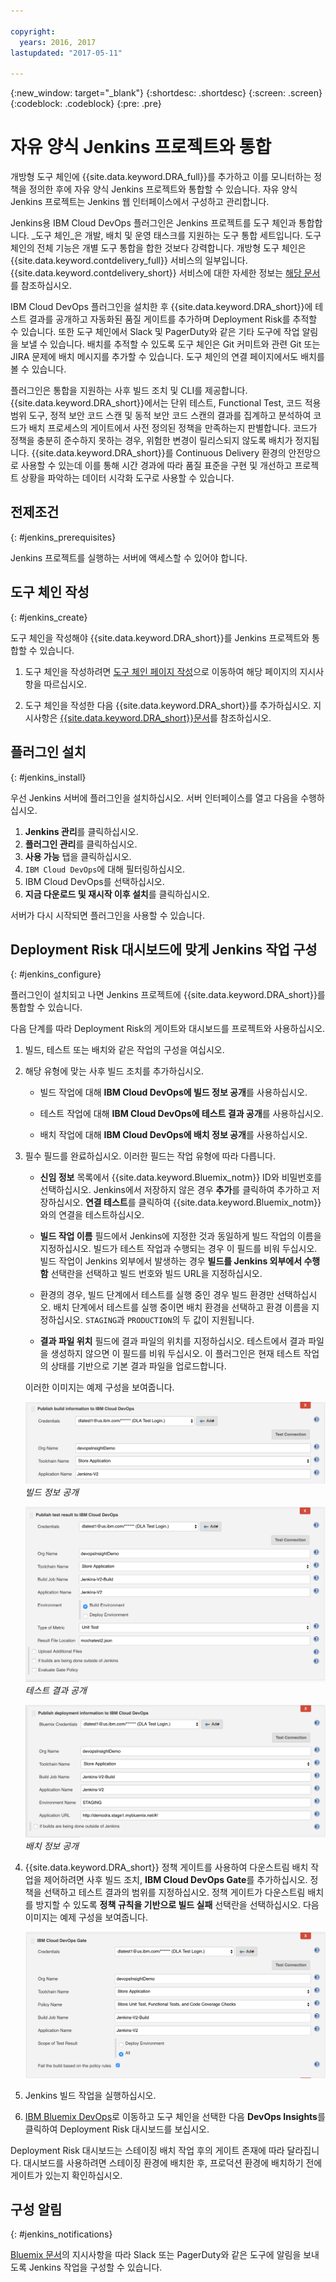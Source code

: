 ```yaml
---

copyright:
  years: 2016, 2017
lastupdated: "2017-05-11"

---
```


{:new_window: target="_blank"}
{:shortdesc: .shortdesc}
{:screen: .screen}
{:codeblock: .codeblock}
{:pre: .pre}

# 자유 양식 Jenkins 프로젝트와 통합

개방형 도구 체인에 {{site.data.keyword.DRA_full}}를 추가하고 이를 모니터하는 정책을 정의한 후에 자유 양식 Jenkins 프로젝트와 통합할 수 있습니다. 자유 양식 Jenkins 프로젝트는 Jenkins 웹 인터페이스에서 구성하고 관리합니다. 

Jenkins용 IBM Cloud DevOps 플러그인은 Jenkins 프로젝트를 도구 체인과 통합합니다. _도구 체인_은 개발, 배치 및 운영 태스크를 지원하는 도구 통합 세트입니다. 도구 체인의 전체 기능은 개별 도구 통합을 합한 것보다 강력합니다. 개방형 도구 체인은 {{site.data.keyword.contdelivery_full}} 서비스의 일부입니다. {{site.data.keyword.contdelivery_short}} 서비스에 대한 자세한 정보는 [해당 문서](https://console.ng.bluemix.net/docs/services/ContinuousDelivery/cd_about.html)를 참조하십시오.

IBM Cloud DevOps 플러그인을 설치한 후 {{site.data.keyword.DRA_short}}에 테스트 결과를 공개하고 자동화된 품질 게이트를 추가하며 Deployment Risk를 추적할 수 있습니다. 또한 도구 체인에서 Slack 및 PagerDuty와 같은 기타 도구에 작업 알림을 보낼 수 있습니다. 배치를 추적할 수 있도록 도구 체인은 Git 커미트와 관련 Git 또는 JIRA 문제에 배치 메시지를 추가할 수 있습니다. 도구 체인의 연결 페이지에서도 배치를 볼 수 있습니다. 

플러그인은 통합을 지원하는 사후 빌드 조치 및 CLI를 제공합니다. {{site.data.keyword.DRA_short}}에서는 단위 테스트, Functional Test, 코드 적용 범위 도구, 정적 보안 코드 스캔 및 동적 보안 코드 스캔의 결과를 집계하고 분석하여 코드가 배치 프로세스의 게이트에서 사전 정의된 정책을 만족하는지 판별합니다. 코드가 정책을 충분히 준수하지 못하는 경우, 위험한 변경이 릴리스되지 않도록 배치가 정지됩니다. {{site.data.keyword.DRA_short}}를 Continuous Delivery 환경의 안전망으로 사용할 수 있는데 이를 통해 시간 경과에 따라 품질 표준을 구현 및 개선하고 프로젝트 상황을 파악하는 데이터 시각화 도구로 사용할 수 있습니다. 

## 전제조건
{: #jenkins_prerequisites}

Jenkins 프로젝트를 실행하는 서버에 액세스할 수 있어야 합니다.

## 도구 체인 작성
{: #jenkins_create}

도구 체인을 작성해야 {{site.data.keyword.DRA_short}}를 Jenkins 프로젝트와 통합할 수 있습니다. 

1. 도구 체인을 작성하려면 [도구 체인 페이지 작성](https://console.ng.bluemix.net/devops/create)으로 이동하여 해당 페이지의 지시사항을 따르십시오. 

2. 도구 체인을 작성한 다음 {{site.data.keyword.DRA_short}}를 추가하십시오. 지시사항은 [{{site.data.keyword.DRA_short}}문서](https://console.ng.bluemix.net/docs/services/DevOpsInsights/index.html)를 참조하십시오. 

## 플러그인 설치
{: #jenkins_install}

우선 Jenkins 서버에 플러그인을 설치하십시오. 서버 인터페이스를 열고 다음을 수행하십시오. 

1. **Jenkins 관리**를 클릭하십시오. 
2. **플러그인 관리**를 클릭하십시오.  
3. **사용 가능** 탭을 클릭하십시오. 
4. `IBM Cloud DevOps`에 대해 필터링하십시오.  
5. IBM Cloud DevOps를 선택하십시오. 
6. **지금 다운로드 및 재시작 이후 설치**를 클릭하십시오.  

서버가 다시 시작되면 플러그인을 사용할 수 있습니다.   

## Deployment Risk 대시보드에 맞게 Jenkins 작업 구성
{: #jenkins_configure}

플러그인이 설치되고 나면 Jenkins 프로젝트에 {{site.data.keyword.DRA_short}}를 통합할 수 있습니다. 

다음 단계를 따라 Deployment Risk의 게이트와 대시보드를 프로젝트와 사용하십시오.

1. 빌드, 테스트 또는 배치와 같은 작업의 구성을 여십시오.

2. 해당 유형에 맞는 사후 빌드 조치를 추가하십시오.

   * 빌드 작업에 대해 **IBM Cloud DevOps에 빌드 정보 공개**를 사용하십시오.
   
   * 테스트 작업에 대해 **IBM Cloud DevOps에 테스트 결과 공개**를 사용하십시오.
   
   * 배치 작업에 대해 **IBM Cloud DevOps에 배치 정보 공개**를 사용하십시오.
   
3. 필수 필드를 완료하십시오. 이러한 필드는 작업 유형에 따라 다릅니다. 

   * **신임 정보** 목록에서 {{site.data.keyword.Bluemix_notm}} ID와 비밀번호를 선택하십시오. Jenkins에서 저장하지 않은 경우 **추가**를 클릭하여 추가하고 저장하십시오. **연결 테스트**를 클릭하여 {{site.data.keyword.Bluemix_notm}}와의 연결을 테스트하십시오.
   
   * **빌드 작업 이름** 필드에서 Jenkins에 지정한 것과 동일하게 빌드 작업의 이름을 지정하십시오. 빌드가 테스트 작업과 수행되는 경우 이 필드를 비워 두십시오. 빌드 작업이 Jenkins 외부에서 발생하는 경우 **빌드를 Jenkins 외부에서 수행함** 선택란을 선택하고 빌드 번호와 빌드 URL을 지정하십시오.
   
   * 환경의 경우, 빌드 단계에서 테스트를 실행 중인 경우 빌드 환경만 선택하십시오. 배치 단계에서 테스트를 실행 중이면 배치 환경을 선택하고 환경 이름을 지정하십시오. `STAGING`과 `PRODUCTION`의 두 값이 지원됩니다.
   
   * **결과 파일 위치** 필드에 결과 파일의 위치를 지정하십시오. 테스트에서 결과 파일을 생성하지 않으면 이 필드를 비워 두십시오. 이 플러그인은 현재 테스트 작업의 상태를 기반으로 기본 결과 파일을 업로드합니다.

   이러한 이미지는 예제 구성을 보여줍니다.
   
   ![빌드 정보 업로드](images/Upload-Build-Info.png "DRA에 빌드 정보 공개")
   _빌드 정보 공개_
   
   ![테스트 결과 업로드](images/Upload-Test-Result.png "DRA에 테스트 결과 공개")
   _테스트 결과 공개_
   
   ![배치 정보 업로드](images/Upload-Deployment-Info.png "DRA에 배치 정보 공개")
   _배치 정보 공개_

4. {{site.data.keyword.DRA_short}} 정책 게이트를 사용하여 다운스트림 배치 작업을 제어하려면 사후 빌드 조치, **IBM Cloud DevOps Gate**를 추가하십시오. 정책을 선택하고 테스트 결과의 범위를 지정하십시오. 정책 게이트가 다운스트림 배치를 방지할 수 있도록 **정책 규칙을 기반으로 빌드 실패** 선택란을 선택하십시오. 다음 이미지는 예제 구성을 보여줍니다.

    ![DevOps Insights Gate](images/DRA-Gate.png "DevOps Insights Gate")

5. Jenkins 빌드 작업을 실행하십시오.

6. [IBM Bluemix DevOps](https://console.ng.bluemix.net/devops)로 이동하고 도구 체인을 선택한 다음 **DevOps Insights**를 클릭하여 Deployment Risk 대시보드를 보십시오.

Deployment Risk 대시보드는 스테이징 배치 작업 후의 게이트 존재에 따라 달라집니다. 대시보드를 사용하려면 스테이징 환경에 배치한 후, 프로덕션 환경에 배치하기 전에 게이트가 있는지 확인하십시오.
    
## 구성 알림
{: #jenkins_notifications}

[Bluemix 문서](https://console.ng.bluemix.net/docs/services/ContinuousDelivery/toolchains_integrations.html#jenkins)의 지시사항을 따라 Slack 또는 PagerDuty와 같은 도구에 알림을 보내도록 Jenkins 작업을 구성할 수 있습니다.

